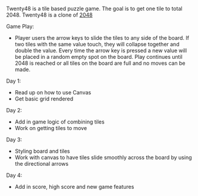 Twenty48 is a tile based puzzle game. The goal is to get one tile to total 2048. Twenty48 is a clone of [2048](https://play2048.co/)

Game Play: 
  * Player users the arrow keys to slide the tiles to any side of the board. If two tiles with the same value touch, they will collapse together and double the value. Every time the arrow key is pressed a new value will be placed in a random empty spot on the board. Play continues until 2048 is reached or all tiles on the board are full and no moves can be made. 


Day 1: 
  * Read up on how to use Canvas
  * Get basic grid rendered

Day 2: 
  * Add in game logic of combining tiles
  * Work on getting tiles to move

Day 3: 
  * Styling board and tiles
  * Work with canvas to have tiles slide smoothly across the board
    by using the directional arrows

Day 4: 
  * Add in score, high score and new game features
 


  
